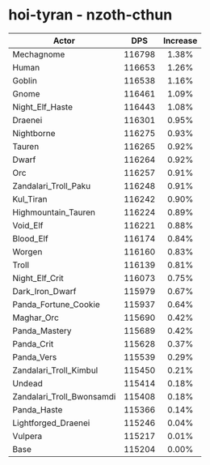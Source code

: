 # hoi-tyran - nzoth-cthun
| Actor | DPS | Increase |
|---|:---:|:---:|
|Mechagnome|116798|1.38%|
|Human|116653|1.26%|
|Goblin|116538|1.16%|
|Gnome|116461|1.09%|
|Night_Elf_Haste|116443|1.08%|
|Draenei|116301|0.95%|
|Nightborne|116275|0.93%|
|Tauren|116265|0.92%|
|Dwarf|116264|0.92%|
|Orc|116257|0.91%|
|Zandalari_Troll_Paku|116248|0.91%|
|Kul_Tiran|116242|0.90%|
|Highmountain_Tauren|116224|0.89%|
|Void_Elf|116221|0.88%|
|Blood_Elf|116174|0.84%|
|Worgen|116160|0.83%|
|Troll|116139|0.81%|
|Night_Elf_Crit|116073|0.75%|
|Dark_Iron_Dwarf|115979|0.67%|
|Panda_Fortune_Cookie|115937|0.64%|
|Maghar_Orc|115690|0.42%|
|Panda_Mastery|115689|0.42%|
|Panda_Crit|115628|0.37%|
|Panda_Vers|115539|0.29%|
|Zandalari_Troll_Kimbul|115450|0.21%|
|Undead|115414|0.18%|
|Zandalari_Troll_Bwonsamdi|115408|0.18%|
|Panda_Haste|115366|0.14%|
|Lightforged_Draenei|115246|0.04%|
|Vulpera|115217|0.01%|
|Base|115204|0.00%|
